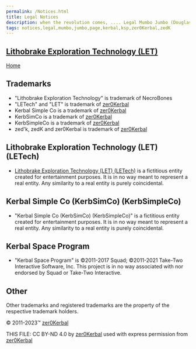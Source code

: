 ```yaml
---
permalink: /Notices.html
title: Legal Notices
description: when the revolution comes, .... Legal Mumbo Jumbo (Douglas Adams)
tags: notices,legal,mumbo,jumbo,page,kerbal,ksp,zer0Kerbal,zedK
---
```

<!--
Notices.md v1.0.0.0
Lithobrake Exploration Technology (LET)
created: 05 Jun 2023
updated: 

TEMPLATE: Notices.md v1.0.3.0
created: 13 Apr 2022
updated: 13 Jun 2023

based upon work by LisiasT -->
<script src="https://kit.fontawesome.com/0ea5493613.js" crossorigin="anonymous"></script>
<i class="fa-solid fa-file-contract fa-beat-fade fa-3x" style="--fa-beat-fade-opacity: 0.1; --fa-beat-fade-scale: 1.25;color: #6495ED" ></i>

## [Lithobrake Exploration Technology (LET)][mod]

[Home](./index.md)

## Trademarks <i class="fa-solid fa-trademark fa-beat-fade" style="--fa-beat-fade-opacity: 0.1; --fa-beat-fade-scale: 1.25;color: black" ></i>

* "Lithobrake Exploration Technology" is trademark of NecroBones
* "LETech" and "LET" is trademark of [zer0Kerbal][zedk]
* Kerbal Simple Co is a trademark of [zer0Kerbal][zedk]
* KerbSimCo is a trademark of [zer0Kerbal][zedk]
* KerbSimpleCo is a trademark of [zer0Kerbal][zedk]
* zed'k, zedK and zer0Kerbal is trademark of [zer0Kerbal][zedk]

## Lithobrake Exploration Technology (LET) (LETech)

* [Lithobrake Exploration Technology (LET) (LETech)][mod] is a fictitious entity created for entertainment purposes. It is in no way meant to represent a real entity. Any similarity to a real entity is purely coincidental.

## Kerbal Simple Co (KerbSimCo) (KerbSimpleCo)

* "Kerbal Simple Co (KerbSimCo) (KerbSimpleCo)" is a fictitious entity created for entertainment purposes. It is in no way meant to represent a real entity. Any similarity to a real entity is purely coincidental.

## Kerbal Space Program

* "Kerbal Space Program" is ©2011-2017 Squad; ©2011-2021 Take-Two Interactive Software, Inc. This project is in no way associated with nor endorsed by Squad or Take-Two Interactive.

## Other

Other trademarks and registered trademarks are the property of the respective trademark holders.

© 2011-2023™ [zer0Kerbal][zedk]

THIS FILE: CC BY-ND 4.0 by [zer0Kerbal][zedk]
  used with express permission from [zer0Kerbal][zedk]

[zedk]: https://github.com/zer0Kerbal "zer0Kerbal"
[mod]: https://www.curseforge.com/kerbal/ksp-mods/LithobrakeExplorationTechnology "Lithobrake Exploration Technology (LET)"
